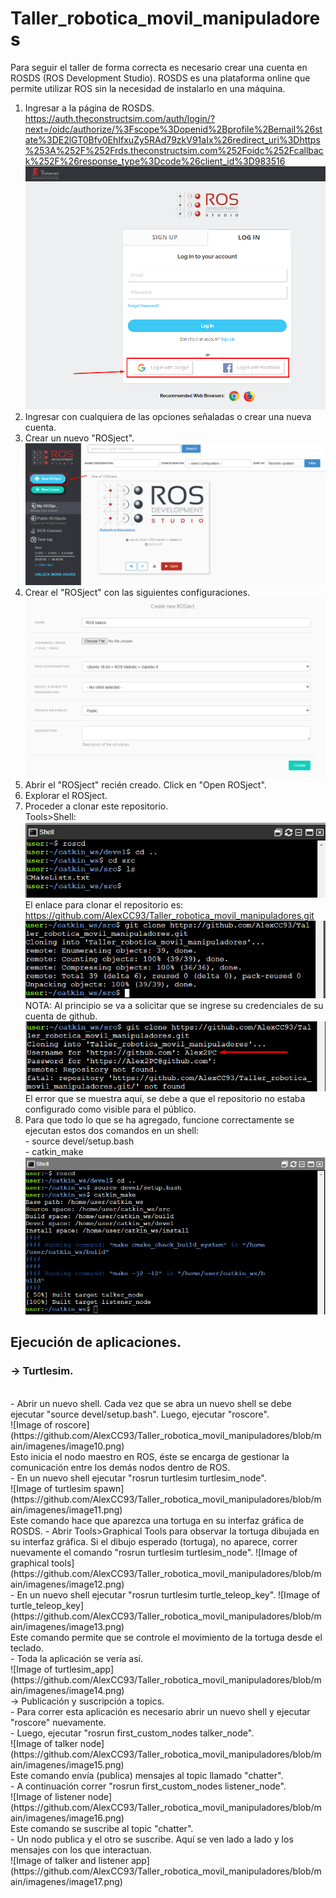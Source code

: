 # Taller_robotica_movil_manipuladores
Para seguir el taller de forma correcta es necesario crear una cuenta en ROSDS (ROS Development Studio).
ROSDS es una plataforma online que permite utilizar ROS sin la necesidad de instalarlo en una máquina.
  1. Ingresar a la página de ROSDS. https://auth.theconstructsim.com/auth/login/?next=/oidc/authorize/%3Fscope%3Dopenid%2Bprofile%2Bemail%26state%3DE2lGT0Bfv0EhIfxuZy5RAd79zkV91aIx%26redirect_uri%3Dhttps%253A%252F%252Frds.theconstructsim.com%252Foidc%252Fcallback%252F%26response_type%3Dcode%26client_id%3D983516
  ![Image of singin ROSDS](https://github.com/AlexCC93/Taller_robotica_movil_manipuladores/blob/main/imagenes/image1.png)
  2. Ingresar con cualquiera de las opciones señaladas o crear una nueva cuenta. 
  3. Crear un nuevo "ROSject".
  ![Image of new ROSject](https://github.com/AlexCC93/Taller_robotica_movil_manipuladores/blob/main/imagenes/image3.png)
  4. Crear el "ROSject" con las siguientes configuraciones.
  ![Image of ROSject configs](https://github.com/AlexCC93/Taller_robotica_movil_manipuladores/blob/main/imagenes/image4.png)
  5. Abrir el "ROSject" recién creado. Click en "Open ROSject".
  6. Explorar el ROSject.
  7. Proceder a clonar este repositorio.<br/>
      Tools>Shell:<br/>
      ![Image of cloning repo](https://github.com/AlexCC93/Taller_robotica_movil_manipuladores/blob/main/imagenes/image5.png)<br/>
      El enlace para clonar el repositorio es: https://github.com/AlexCC93/Taller_robotica_movil_manipuladores.git
      ![Image of cloning repo_success](https://github.com/AlexCC93/Taller_robotica_movil_manipuladores/blob/main/imagenes/image6.png)<br/>
  NOTA: Al principio se va a solicitar que se ingrese su credenciales de su cuenta de github.
  ![Image of cloning repo_failed](https://github.com/AlexCC93/Taller_robotica_movil_manipuladores/blob/main/imagenes/image7.png)<br/>
  El error que se muestra aquí, se debe a que el repositorio no estaba configurado como visible para el público.<br/>
  8. Para que todo lo que se ha agregado, funcione correctamente se ejecutan estos dos comandos en un shell:<br/>
    - source devel/setup.bash <br/> 
    - catkin_make <br/>
  ![Image of catkin_make](https://github.com/AlexCC93/Taller_robotica_movil_manipuladores/blob/main/imagenes/image9.png)<br/> 
<h2>Ejecución de aplicaciones.</h2>
<h3> -> Turtlesim. </h3> <br/>
  - Abrir un nuevo shell. Cada vez que se abra un nuevo shell se debe ejecutar "source devel/setup.bash". Luego, ejecutar "roscore".<br/>
  ![Image of roscore](https://github.com/AlexCC93/Taller_robotica_movil_manipuladores/blob/main/imagenes/image10.png)<br/>
  Esto inicia el nodo maestro en ROS, éste se encarga de gestionar la comunicación entre los demás nodos dentro de ROS.<br/>
  - En un nuevo shell ejecutar "rosrun turtlesim turtlesim_node".<br/>
  ![Image of turtlesim spawn](https://github.com/AlexCC93/Taller_robotica_movil_manipuladores/blob/main/imagenes/image11.png)<br/>
  Este comando hace que aparezca una tortuga en su interfaz gráfica de ROSDS.
  - Abrir Tools>Graphical Tools para observar la tortuga dibujada en su interfaz gráfica. Si el dibujo esperado (tortuga), no aparece, correr nuevamente el comando "rosrun turtlesim turtlesim_node".
  ![Image of graphical tools](https://github.com/AlexCC93/Taller_robotica_movil_manipuladores/blob/main/imagenes/image12.png)<br/>
  - En un nuevo shell ejecutar "rosrun turtlesim turtle_teleop_key".
  ![Image of turtle_teleop_key](https://github.com/AlexCC93/Taller_robotica_movil_manipuladores/blob/main/imagenes/image13.png)<br/>
  Este comando permite que se controle el movimiento de la tortuga desde el teclado. <br/>
  - Toda la aplicación se vería así.<br/>
  ![Image of turtlesim_app](https://github.com/AlexCC93/Taller_robotica_movil_manipuladores/blob/main/imagenes/image14.png)<br/>
-> Publicación y suscripción a topics. <br/>
  - Para correr esta aplicación es necesario abrir un nuevo shell y ejecutar "roscore" nuevamente.<br/>
  - Luego, ejecutar "rosrun first_custom_nodes talker_node".<br/>
  ![Image of talker node](https://github.com/AlexCC93/Taller_robotica_movil_manipuladores/blob/main/imagenes/image15.png)<br/>
    Este comando envía (publica) mensajes al topic llamado "chatter".<br/>
  - A continuación correr "rosrun first_custom_nodes listener_node".<br/>
  ![Image of listener node](https://github.com/AlexCC93/Taller_robotica_movil_manipuladores/blob/main/imagenes/image16.png)<br/>
    Este comando se suscribe al topic "chatter".<br/>
  - Un nodo publica y el otro se suscribe. Aquí se ven lado a lado y los mensajes con los que interactuan. <br/>
  ![Image of talker and listener app](https://github.com/AlexCC93/Taller_robotica_movil_manipuladores/blob/main/imagenes/image17.png)<br/>
  
  

  
  
    
  
  
